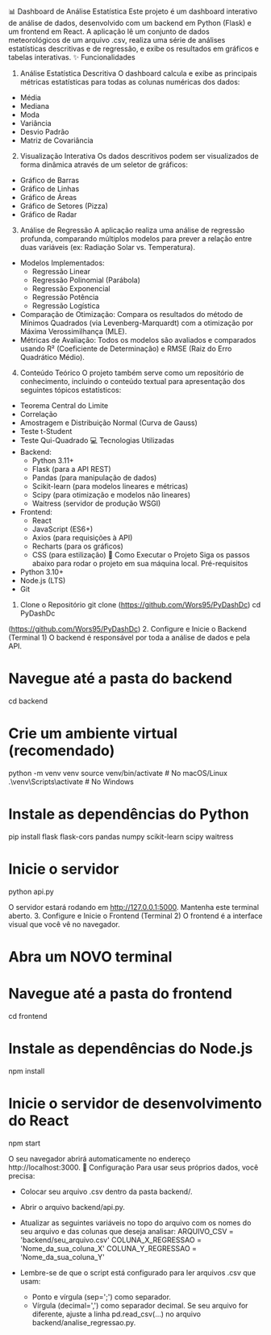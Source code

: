 📊 Dashboard de Análise Estatística
Este projeto é um dashboard interativo de análise de dados, desenvolvido com um backend em Python (Flask) e um frontend em React.
A aplicação lê um conjunto de dados meteorológicos de um arquivo .csv, realiza uma série de análises estatísticas descritivas e de regressão, e exibe os resultados em gráficos e tabelas interativas.
✨ Funcionalidades
1. Análise Estatística Descritiva
O dashboard calcula e exibe as principais métricas estatísticas para todas as colunas numéricas dos dados:
 * Média
 * Mediana
 * Moda
 * Variância
 * Desvio Padrão
 * Matriz de Covariância
2. Visualização Interativa
Os dados descritivos podem ser visualizados de forma dinâmica através de um seletor de gráficos:
 * Gráfico de Barras
 * Gráfico de Linhas
 * Gráfico de Áreas
 * Gráfico de Setores (Pizza)
 * Gráfico de Radar
3. Análise de Regressão
A aplicação realiza uma análise de regressão profunda, comparando múltiplos modelos para prever a relação entre duas variáveis (ex: Radiação Solar vs. Temperatura).
 * Modelos Implementados:
   * Regressão Linear
   * Regressão Polinomial (Parábola)
   * Regressão Exponencial
   * Regressão Potência
   * Regressão Logística
 * Comparação de Otimização: Compara os resultados do método de Mínimos Quadrados (via Levenberg-Marquardt) com a otimização por Máxima Verossimilhança (MLE).
 * Métricas de Avaliação: Todos os modelos são avaliados e comparados usando R² (Coeficiente de Determinação) e RMSE (Raiz do Erro Quadrático Médio).
4. Conteúdo Teórico
O projeto também serve como um repositório de conhecimento, incluindo o conteúdo textual para apresentação dos seguintes tópicos estatísticos:
 * Teorema Central do Limite
 * Correlação
 * Amostragem e Distribuição Normal (Curva de Gauss)
 * Teste t-Student
 * Teste Qui-Quadrado
💻 Tecnologias Utilizadas
 * Backend:
   * Python 3.11+
   * Flask (para a API REST)
   * Pandas (para manipulação de dados)
   * Scikit-learn (para modelos lineares e métricas)
   * Scipy (para otimização e modelos não lineares)
   * Waitress (servidor de produção WSGI)
 * Frontend:
   * React
   * JavaScript (ES6+)
   * Axios (para requisições à API)
   * Recharts (para os gráficos)
   * CSS (para estilização)
🚀 Como Executar o Projeto
Siga os passos abaixo para rodar o projeto em sua máquina local.
Pré-requisitos
 * Python 3.10+
 * Node.js (LTS)
 * Git
1. Clone o Repositório
git clone (https://github.com/Wors95/PyDashDc)
cd PyDashDc

(https://github.com/Wors95/PyDashDc)
2. Configure e Inicie o Backend (Terminal 1)
O backend é responsável por toda a análise de dados e pela API.
# Navegue até a pasta do backend
cd backend

# Crie um ambiente virtual (recomendado)
python -m venv venv
source venv/bin/activate  # No macOS/Linux
.\venv\Scripts\activate   # No Windows

# Instale as dependências do Python
pip install flask flask-cors pandas numpy scikit-learn scipy waitress

# Inicie o servidor
python api.py

O servidor estará rodando em http://127.0.0.1:5000.
Mantenha este terminal aberto.
3. Configure e Inicie o Frontend (Terminal 2)
O frontend é a interface visual que você vê no navegador.
# Abra um NOVO terminal
# Navegue até a pasta do frontend
cd frontend

# Instale as dependências do Node.js
npm install

# Inicie o servidor de desenvolvimento do React
npm start

O seu navegador abrirá automaticamente no endereço http://localhost:3000.
🔧 Configuração
Para usar seus próprios dados, você precisa:
 * Colocar seu arquivo .csv dentro da pasta backend/.
 * Abrir o arquivo backend/api.py.
 * Atualizar as seguintes variáveis no topo do arquivo com os nomes do seu arquivo e das colunas que deseja analisar:
   ARQUIVO_CSV = 'backend/seu_arquivo.csv'
COLUNA_X_REGRESSAO = 'Nome_da_sua_coluna_X'
COLUNA_Y_REGRESSAO = 'Nome_da_sua_coluna_Y'

 * Lembre-se de que o script está configurado para ler arquivos .csv que usam:
   * Ponto e vírgula (sep=';') como separador.
   * Vírgula (decimal=',') como separador decimal.
   Se seu arquivo for diferente, ajuste a linha pd.read_csv(...) no arquivo backend/analise_regressao.py.
